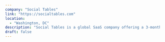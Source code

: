 ```yaml
---
company: "Social Tables"
link: "https://socialtables.com"
location: 
  - "Washington, DC"
description: "Social Tables is a global SaaS company offering a 3-month paid program targeting new developers without on the job work experience with the potential of a full-time offer to join the engineering team."
draft: false
---
```

